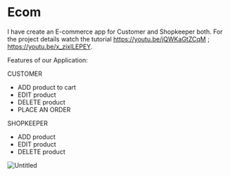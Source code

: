 # Ecom
I have create an E-commerce app for Customer and Shopkeeper both.
For the project details watch the tutorial https://youtu.be/jQWKaGtZCqM ; https://youtu.be/x_zixlLEPEY.


Features of our Application:


CUSTOMER
- ADD product to cart
- EDIT product 
- DELETE product
- PLACE AN ORDER


SHOPKEEPER
- ADD product
- EDIT product
- DELETE product

![Untitled](https://user-images.githubusercontent.com/72187181/115988343-34f89e80-a544-11eb-943b-c509b2102622.png)

